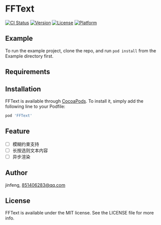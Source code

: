 # FFText

[![CI Status](https://img.shields.io/travis/CranzCapatain/FFText.svg?style=flat)](https://travis-ci.org/CranzCapatain/FFText)
[![Version](https://img.shields.io/cocoapods/v/FFText.svg?style=flat)](https://cocoapods.org/pods/FFText)
[![License](https://img.shields.io/cocoapods/l/FFText.svg?style=flat)](https://cocoapods.org/pods/FFText)
[![Platform](https://img.shields.io/cocoapods/p/FFText.svg?style=flat)](https://cocoapods.org/pods/FFText)

## Example

To run the example project, clone the repo, and run `pod install` from the Example directory first.

## Requirements

## Installation

FFText is available through [CocoaPods](https://cocoapods.org). To install
it, simply add the following line to your Podfile:

```ruby
pod 'FFText'
```

## Feature

- [ ] 模糊约束支持
- [ ] 长按选则文本内容
- [ ] 异步渲染

## Author

jinfeng, 851406283@qq.com

## License

FFText is available under the MIT license. See the LICENSE file for more info.
